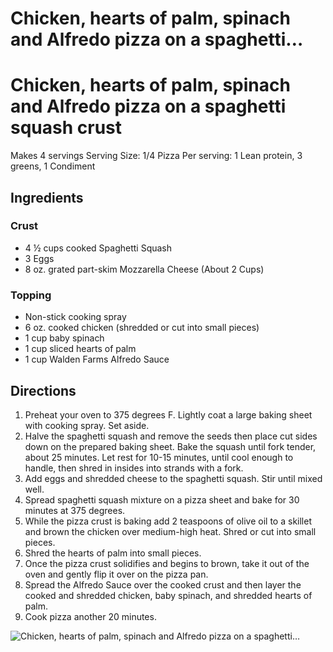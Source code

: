 # Chicken, hearts of palm, spinach and Alfredo pizza on a spaghetti…

# Chicken, hearts of palm, spinach and Alfredo pizza on a spaghetti squash crust

Makes 4 servings
Serving Size: 1/4 Pizza
Per serving: 1 Lean protein, 3 greens, 1 Condiment

## Ingredients
### Crust
* 4 ½ cups cooked Spaghetti Squash
* 3 Eggs
* 8 oz. grated part-skim Mozzarella Cheese (About 2 Cups)

### Topping
* Non-stick cooking spray
* 6 oz. cooked chicken (shredded or cut into small pieces)
* 1 cup baby spinach
* 1 cup sliced hearts of palm
* 1 cup Walden Farms Alfredo Sauce

## Directions
1. Preheat your oven to 375 degrees F. Lightly coat a large baking sheet with cooking spray. Set aside.
2. Halve the spaghetti squash and remove the seeds then place cut sides down on the prepared baking sheet. Bake the squash until fork tender, about 25 minutes. Let rest for 10-15 minutes, until cool enough to handle, then shred in insides into strands with a fork.
3. Add eggs and shredded cheese to the spaghetti squash. Stir until mixed well.
4. Spread spaghetti squash mixture on a pizza sheet and bake for 30 minutes at 375 degrees.
5. While the pizza crust is baking add 2 teaspoons of olive oil to a skillet and brown the chicken over medium-high heat. Shred or cut into small pieces.
6. Shred the hearts of palm into small pieces.
7. Once the pizza crust solidifies and begins to brown, take it out of the oven and gently flip it over on the pizza pan.
8. Spread the Alfredo Sauce over the cooked crust and then layer the cooked and shredded chicken, baby spinach, and shredded hearts of palm.
9. Cook pizza another 20 minutes.

![Chicken, hearts of palm, spinach and Alfredo pizza on a spaghetti…](./Chicken,%20hearts%20of%20palm,%20spinach%20and%20Alfredo%20pizza%20on%20a%20spaghetti….png)

